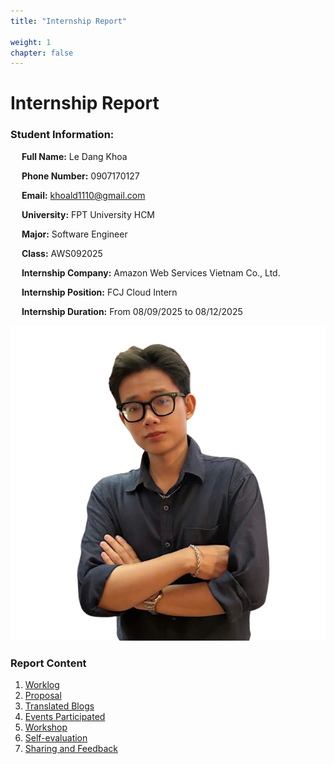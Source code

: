 ```yaml
---
title: "Internship Report"

weight: 1
chapter: false
---
```


    
# Internship Report


### Student Information:
&emsp; **Full Name:** Le Dang Khoa

&emsp; **Phone Number:** 0907170127

&emsp; **Email:** khoald1110@gmail.com

&emsp; **University:** FPT University HCM

&emsp; **Major:** Software Engineer

&emsp; **Class:** AWS092025

&emsp; **Internship Company:** Amazon Web Services Vietnam Co., Ltd.

&emsp; **Internship Position:** FCJ Cloud Intern

&emsp; **Internship Duration:** From 08/09/2025 to 08/12/2025

![Your profile picture](/images/Avatar.png)

### Report Content

1.  [Worklog](1-Worklog/)
2.  [Proposal](2-Proposal/)
3.  [Translated Blogs](3-BlogsTranslated/)
4.  [Events Participated](4-EventParticipated/)
5.  [Workshop](5-Workshop/)
6.  [Self-evaluation](6-Self-evaluation/)
7.  [Sharing and Feedback](7-Feedback/)
